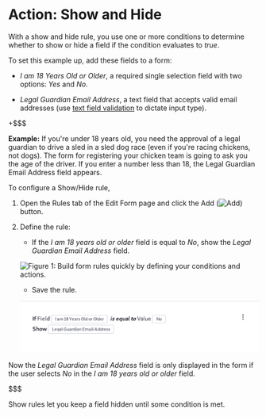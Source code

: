 # Action: Show and Hide [](id=action-show-and-hide)

With a show and hide rule, you use one or more conditions to determine whether
to show or hide a field if the condition evaluates to *true*.

To set this example up, add these fields to a form: 

- *I am 18 Years Old or Older*, a required single selection field with two options:
  *Yes* and *No*.

- *Legal Guardian Email Address*, a text field that accepts valid email
  addresses (use [text field
  validation](/discover/portal/-/knowledge_base/7-1/creating-advanced-forms#validating-text-fields)
  to dictate input type).

+$$$

**Example:** If you're under 18 years old, you need the approval of a legal
guardian to drive a sled in a sled dog race (even if you're racing chickens, not
dogs). The form for registering your chicken team is going to ask you the age of
the driver. If you enter a number less than 18, the Legal Guardian Email Address
field appears.

To configure a Show/Hide rule,

1. Open the Rules tab of the Edit Form page and click the Add
   (![Add](../../../images/icon-add.png)) button.

2. Define the rule:
    - If the *I am 18 years old or older* field is equal to *No*, show the
        *Legal Guardian Email Address* field.

    ![Figure 1: Build form rules quickly by defining your conditions and
    actions.](../../../images/forms-rule-development.png)

    - Save the rule. 

    ![Figure 2: Once a rule is saved, it is displayed so that you can easily understand what it does.](../../../images/forms-rule-list.png)

Now the *Legal Guardian Email Address* field is only displayed in the form if
the user selects *No* in the *I am 18 years old or older* field.

$$$

Show rules let you keep a field hidden until some condition is met.
